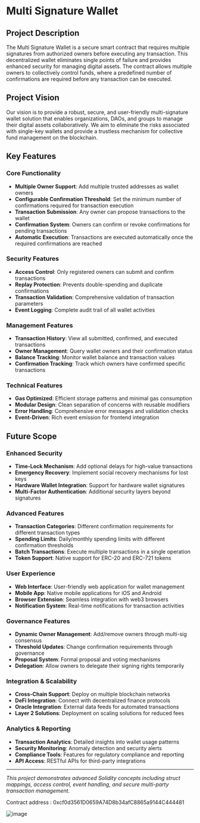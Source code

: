 # Multi Signature Wallet

## Project Description

The Multi Signature Wallet is a secure smart contract that requires multiple signatures from authorized owners before executing any transaction. This decentralized wallet eliminates single points of failure and provides enhanced security for managing digital assets. The contract allows multiple owners to collectively control funds, where a predefined number of confirmations are required before any transaction can be executed.

## Project Vision

Our vision is to provide a robust, secure, and user-friendly multi-signature wallet solution that enables organizations, DAOs, and groups to manage their digital assets collaboratively. We aim to eliminate the risks associated with single-key wallets and provide a trustless mechanism for collective fund management on the blockchain.

## Key Features

### Core Functionality
- **Multiple Owner Support**: Add multiple trusted addresses as wallet owners
- **Configurable Confirmation Threshold**: Set the minimum number of confirmations required for transaction execution
- **Transaction Submission**: Any owner can propose transactions to the wallet
- **Confirmation System**: Owners can confirm or revoke confirmations for pending transactions
- **Automatic Execution**: Transactions are executed automatically once the required confirmations are reached

### Security Features
- **Access Control**: Only registered owners can submit and confirm transactions
- **Replay Protection**: Prevents double-spending and duplicate confirmations
- **Transaction Validation**: Comprehensive validation of transaction parameters
- **Event Logging**: Complete audit trail of all wallet activities

### Management Features
- **Transaction History**: View all submitted, confirmed, and executed transactions
- **Owner Management**: Query wallet owners and their confirmation status
- **Balance Tracking**: Monitor wallet balance and transaction values
- **Confirmation Tracking**: Track which owners have confirmed specific transactions

### Technical Features
- **Gas Optimized**: Efficient storage patterns and minimal gas consumption
- **Modular Design**: Clean separation of concerns with reusable modifiers
- **Error Handling**: Comprehensive error messages and validation checks
- **Event-Driven**: Rich event emission for frontend integration

## Future Scope

### Enhanced Security
- **Time-Lock Mechanism**: Add optional delays for high-value transactions
- **Emergency Recovery**: Implement social recovery mechanisms for lost keys
- **Hardware Wallet Integration**: Support for hardware wallet signatures
- **Multi-Factor Authentication**: Additional security layers beyond signatures

### Advanced Features
- **Transaction Categories**: Different confirmation requirements for different transaction types
- **Spending Limits**: Daily/monthly spending limits with different confirmation thresholds
- **Batch Transactions**: Execute multiple transactions in a single operation
- **Token Support**: Native support for ERC-20 and ERC-721 tokens

### User Experience
- **Web Interface**: User-friendly web application for wallet management
- **Mobile App**: Native mobile applications for iOS and Android
- **Browser Extension**: Seamless integration with web3 browsers
- **Notification System**: Real-time notifications for transaction activities

### Governance Features
- **Dynamic Owner Management**: Add/remove owners through multi-sig consensus
- **Threshold Updates**: Change confirmation requirements through governance
- **Proposal System**: Formal proposal and voting mechanisms
- **Delegation**: Allow owners to delegate their signing rights temporarily

### Integration & Scalability
- **Cross-Chain Support**: Deploy on multiple blockchain networks
- **DeFi Integration**: Connect with decentralized finance protocols
- **Oracle Integration**: External data feeds for automated transactions
- **Layer 2 Solutions**: Deployment on scaling solutions for reduced fees

### Analytics & Reporting
- **Transaction Analytics**: Detailed insights into wallet usage patterns
- **Security Monitoring**: Anomaly detection and security alerts
- **Compliance Tools**: Features for regulatory compliance and reporting
- **API Access**: RESTful APIs for third-party integrations

---

*This project demonstrates advanced Solidity concepts including struct mappings, access control, event handling, and secure multi-party transaction management.*

Contract address : 0xcf0d3561D0659A74D8b34afC8865a9144C444481

![image](https://github.com/user-attachments/assets/729d7318-355e-498b-b4b8-4643e01001f0)
